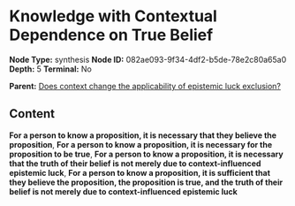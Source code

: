 # Knowledge with Contextual Dependence on True Belief

**Node Type:** synthesis
**Node ID:** 082ae093-9f34-4df2-b5de-78e2c80a65a0
**Depth:** 5
**Terminal:** No

**Parent:** [Does context change the applicability of epistemic luck exclusion?](does-context-change-the-applicability-of-epistemic-luck-exclusion-antithesis-b5473394-cfa6-460a-adfd-8441359f088c.md)

## Content

**For a person to know a proposition, it is necessary that they believe the proposition**, **For a person to know a proposition, it is necessary for the proposition to be true**, **For a person to know a proposition, it is necessary that the truth of their belief is not merely due to context-influenced epistemic luck**, **For a person to know a proposition, it is sufficient that they believe the proposition, the proposition is true, and the truth of their belief is not merely due to context-influenced epistemic luck**
